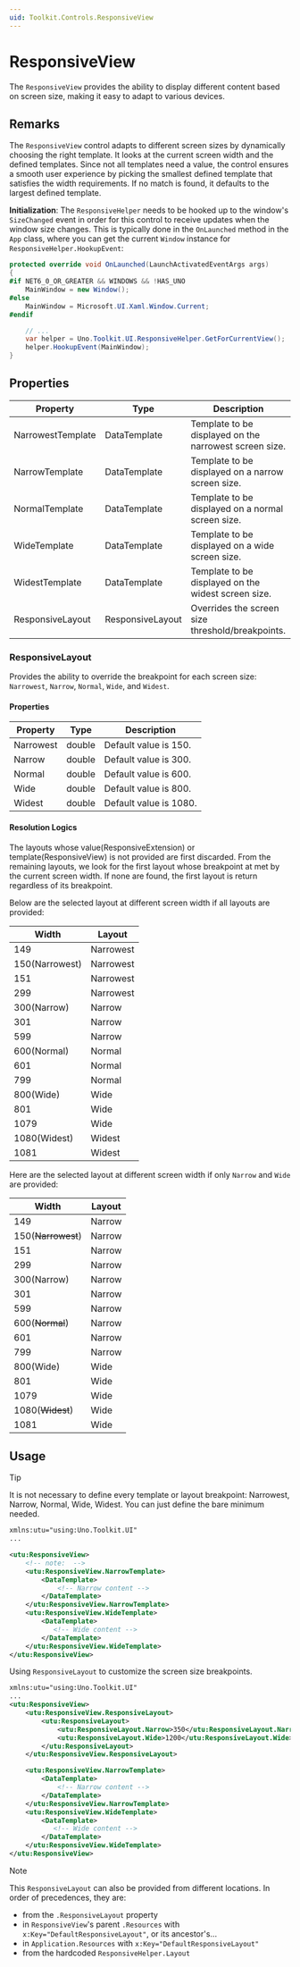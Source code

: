 ```yaml
---
uid: Toolkit.Controls.ResponsiveView
---
```

# ResponsiveView

The `ResponsiveView` provides the ability to display different content based on screen size, making it easy to adapt to various devices.

## Remarks

The `ResponsiveView` control adapts to different screen sizes by dynamically choosing the right template. It looks at the current screen width and the defined templates. Since not all templates need a value, the control ensures a smooth user experience by picking the smallest defined template that satisfies the width requirements. If no match is found, it defaults to the largest defined template.

**Initialization**: The `ResponsiveHelper` needs to be hooked up to the window's `SizeChanged` event in order for this control to receive updates when the window size changes.
This is typically done in the `OnLaunched` method in the `App` class, where you can get the current `Window` instance for `ResponsiveHelper.HookupEvent`:
```cs
protected override void OnLaunched(LaunchActivatedEventArgs args)
{
#if NET6_0_OR_GREATER && WINDOWS && !HAS_UNO
	MainWindow = new Window();
#else
	MainWindow = Microsoft.UI.Xaml.Window.Current;
#endif

	// ...
	var helper = Uno.Toolkit.UI.ResponsiveHelper.GetForCurrentView();
	helper.HookupEvent(MainWindow);
}
```

## Properties
| Property          | Type             | Description                                             |
| ----------------- | ---------------- | ------------------------------------------------------- |
| NarrowestTemplate | DataTemplate     | Template to be displayed on the narrowest screen size.  |
| NarrowTemplate    | DataTemplate     | Template to be displayed on a narrow screen size.       |
| NormalTemplate    | DataTemplate     | Template to be displayed on a normal screen size.       |
| WideTemplate      | DataTemplate     | Template to be displayed on a wide screen size.         |
| WidestTemplate    | DataTemplate     | Template to be displayed on the widest screen size.     |
| ResponsiveLayout  | ResponsiveLayout | Overrides the screen size threshold/breakpoints.        |

### ResponsiveLayout
Provides the ability to override the breakpoint for each screen size: `Narrowest`, `Narrow`, `Normal`, `Wide`, and `Widest`.

#### Properties
| Property   | Type   | Description            |
| ---------- | ------ | ---------------------- |
| Narrowest  | double | Default value is 150.  |
| Narrow     | double | Default value is 300.  |
| Normal     | double | Default value is 600.  |
| Wide       | double | Default value is 800.  |
| Widest     | double | Default value is 1080. |

#### Resolution Logics
The layouts whose value(ResponsiveExtension) or template(ResponsiveView) is not provided are first discarded. From the remaining layouts, we look for the first layout whose breakpoint at met by the current screen width. If none are found, the first layout is return regardless of its breakpoint.

Below are the selected layout at different screen width if all layouts are provided:

Width|Layout
-|-
149|Narrowest
150(Narrowest)|Narrowest
151|Narrowest
299|Narrowest
300(Narrow)|Narrow
301|Narrow
599|Narrow
600(Normal)|Normal
601|Normal
799|Normal
800(Wide)|Wide
801|Wide
1079|Wide
1080(Widest)|Widest
1081|Widest

Here are the selected layout at different screen width if only `Narrow` and `Wide` are provided:

Width|Layout
-|-
149|Narrow
150(~~Narrowest~~)|Narrow
151|Narrow
299|Narrow
300(Narrow)|Narrow
301|Narrow
599|Narrow
600(~~Normal~~)|Narrow
601|Narrow
799|Narrow
800(Wide)|Wide
801|Wide
1079|Wide
1080(~~Widest~~)|Wide
1081|Wide

## Usage

> [!TIP]
> It is not necessary to define every template or layout breakpoint: Narrowest, Narrow, Normal, Wide, Widest. You can just define the bare minimum needed.

```xml
xmlns:utu="using:Uno.Toolkit.UI"
...

<utu:ResponsiveView>
    <!-- note:  -->
    <utu:ResponsiveView.NarrowTemplate>
        <DataTemplate>
            <!-- Narrow content -->
        </DataTemplate>
    </utu:ResponsiveView.NarrowTemplate>
    <utu:ResponsiveView.WideTemplate>
        <DataTemplate>
           <!-- Wide content -->
        </DataTemplate>
    </utu:ResponsiveView.WideTemplate>
</utu:ResponsiveView>
```

Using `ResponsiveLayout` to customize the screen size breakpoints.

```xml
xmlns:utu="using:Uno.Toolkit.UI"
...
<utu:ResponsiveView>
    <utu:ResponsiveView.ResponsiveLayout>
        <utu:ResponsiveLayout>
            <utu:ResponsiveLayout.Narrow>350</utu:ResponsiveLayout.Narrow>
            <utu:ResponsiveLayout.Wide>1200</utu:ResponsiveLayout.Wide>
        </utu:ResponsiveLayout>
    </utu:ResponsiveView.ResponsiveLayout>

    <utu:ResponsiveView.NarrowTemplate>
        <DataTemplate>
            <!-- Narrow content -->
        </DataTemplate>
    </utu:ResponsiveView.NarrowTemplate>
    <utu:ResponsiveView.WideTemplate>
        <DataTemplate>
           <!-- Wide content -->
        </DataTemplate>
    </utu:ResponsiveView.WideTemplate>
</utu:ResponsiveView>
```

> [!NOTE]
> This `ResponsiveLayout` can also be provided from different locations. In order of precedences, they are:
> - from the `.ResponsiveLayout` property
> - in `ResponsiveView`'s parent `.Resources` with `x:Key="DefaultResponsiveLayout"`, or its ancestor's...
> - in `Application.Resources` with `x:Key="DefaultResponsiveLayout"`
> - from the hardcoded `ResponsiveHelper.Layout`
